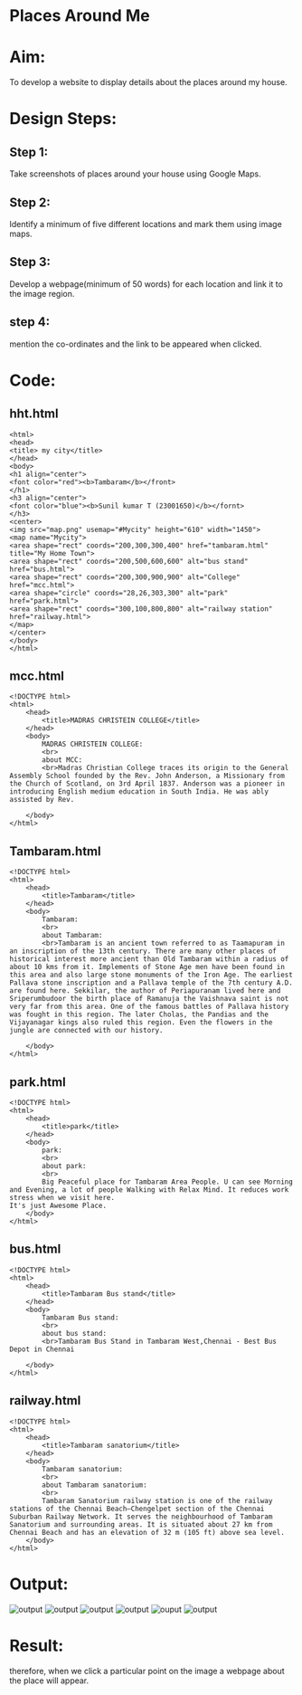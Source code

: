 # Places Around Me
# Aim:
To develop a website to display details about the places around my house.

# Design Steps:

## Step 1:
Take screenshots of places around your house using Google Maps.

## Step 2:
Identify a minimum of five different locations and mark them using image maps.

## Step 3:
Develop a webpage(minimum of 50 words) for each location and link it to the image region.

## step 4:
mention the co-ordinates and the link to be appeared when clicked.


# Code:

## hht.html
```
<html>
<head>
<title> my city</title>
</head>
<body>
<h1 align="center">
<font color="red"><b>Tambaram</b></front>
</h1>
<h3 align="center">
<font color="blue"><b>Sunil kumar T (23001650)</b></fornt>
</h3>
<center>
<img src="map.png" usemap="#Mycity" height="610" width="1450">
<map name="Mycity">
<area shape="rect" coords="200,300,300,400" href="tambaram.html" title="My Home Town">
<area shape="rect" coords="200,500,600,600" alt="bus stand" href="bus.html">
<area shape="rect" coords="200,300,900,900" alt="College" href="mcc.html">
<area shape="circle" coords="28,26,303,300" alt="park" href="park.html">
<area shape="rect" coords="300,100,800,800" alt="railway station" href="railway.html">
</map>
</center>
</body>
</html>
```
## mcc.html

```
<!DOCTYPE html>
<html>
    <head>
        <title>MADRAS CHRISTEIN COLLEGE</title>
    </head>
    <body>
        MADRAS CHRISTEIN COLLEGE:
        <br>
        about MCC:
        <br>Madras Christian College traces its origin to the General Assembly School founded by the Rev. John Anderson, a Missionary from the Church of Scotland, on 3rd April 1837. Anderson was a pioneer in introducing English medium education in South India. He was ably assisted by Rev.
        
    </body>
</html>
```
## Tambaram.html

```
<!DOCTYPE html>
<html>
    <head>
        <title>Tambaram</title>
    </head>
    <body>
        Tambaram:
        <br>
        about Tambaram:
        <br>Tambaram is an ancient town referred to as Taamapuram in an inscription of the 13th century. There are many other places of historical interest more ancient than Old Tambaram within a radius of about 10 kms from it. Implements of Stone Age men have been found in this area and also large stone monuments of the Iron Age. The earliest Pallava stone inscription and a Pallava temple of the 7th century A.D. are found here. Sekkilar, the author of Periapuranam lived here and Sriperumbudoor the birth place of Ramanuja the Vaishnava saint is not very far from this area. One of the famous battles of Pallava history was fought in this region. The later Cholas, the Pandias and the Vijayanagar kings also ruled this region. Even the flowers in the jungle are connected with our history.
        
    </body>
</html>
```
## park.html

```
<!DOCTYPE html>
<html>
    <head>
        <title>park</title>
    </head>
    <body>
        park:
        <br>
        about park:
        <br>
        Big Peaceful place for Tambaram Area People. U can see Morning and Evening, a lot of people Walking with Relax Mind. It reduces work stress when we visit here.
It's just Awesome Place.
    </body>
</html>
```
## bus.html

```
<!DOCTYPE html>
<html>
    <head>
        <title>Tambaram Bus stand</title>
    </head>
    <body>
        Tambaram Bus stand:
        <br>
        about bus stand:
        <br>Tambaram Bus Stand in Tambaram West,Chennai - Best Bus Depot in Chennai 
        
    </body>
</html>
```
## railway.html
```
<!DOCTYPE html>
<html>
    <head>
        <title>Tambaram sanatorium</title>
    </head>
    <body>
        Tambaram sanatorium:
        <br>
        about Tambaram sanatorium:
        <br>
        Tambaram Sanatorium railway station is one of the railway stations of the Chennai Beach–Chengelpet section of the Chennai Suburban Railway Network. It serves the neighbourhood of Tambaram Sanatorium and surrounding areas. It is situated about 27 km from Chennai Beach and has an elevation of 32 m (105 ft) above sea level.
    </body>
</html>
```


# Output:
![output](/map.png)
![output](/mcc.png)
![output](/tambaram.png)
![output](/park.png)
![ouput](/bus%20stand.png)
![output](/railway%20station.png)
# Result:
therefore, when we click a particular point on the image a webpage about the place will appear.

